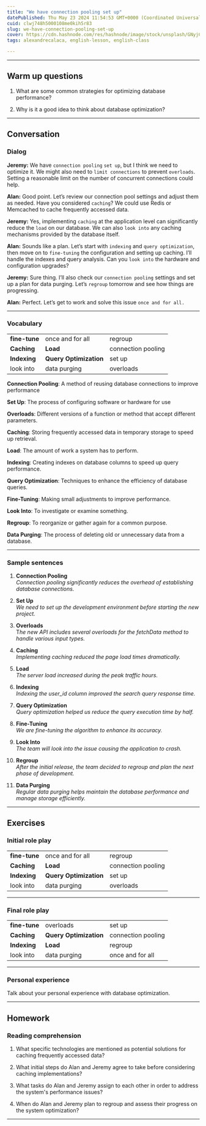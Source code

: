 ```yaml
---
title: "We have connection pooling set up"
datePublished: Thu May 23 2024 11:54:53 GMT+0000 (Coordinated Universal Time)
cuid: clwj748h5000108me0kih5r83
slug: we-have-connection-pooling-set-up
cover: https://cdn.hashnode.com/res/hashnode/image/stock/unsplash/GNyjCePVRs8/upload/ea6b5a4474c00e9e1bc56bb0bafe98c2.jpeg
tags: alexandrecalaca, english-lesson, english-class

---
```


---

## Warm up questions

1. What are some common strategies for optimizing database performance?  
    
2. Why is it a good idea to think about database optimization?
    

---

## Conversation

### Dialog

**Jeremy:** We have `connection pooling` `set up`, but I think we need to optimize it. We might also need to `limit connections` to prevent `overloads`. Setting a reasonable limit on the number of concurrent connections could help.

**Alan:** Good point. Let’s review our connection pool settings and adjust them as needed. Have you considered `caching`? We could use Redis or Memcached to cache frequently accessed data.

**Jeremy:** Yes, implementing `caching` at the application level can significantly reduce the `load` on our database. We can also `look into` any caching mechanisms provided by the database itself.

**Alan:** Sounds like a plan. Let’s start with `indexing` and `query optimization`, then move on to `fine-tuning` the configuration and setting up caching. I’ll handle the indexes and query analysis. Can you `look into` the hardware and configuration upgrades?

**Jeremy:** Sure thing. I’ll also check our `connection pooling` settings and set up a plan for data purging. Let’s `regroup` tomorrow and see how things are progressing.

**Alan:** Perfect. Let’s get to work and solve this issue `once and for all.`

---

### Vocabulary

|  |  |  |
| --- | --- | --- |
| **fine-tune** | once and for all | regroup |
| **Caching** | **Load** | connection pooling |
| **Indexing** | **Query Optimization** | set up |
| look into | data purging | overloads |

**Connection Pooling**: A method of reusing database connections to improve performance

**Set Up**: The process of configuring software or hardware for use

**Overloads**: Different versions of a function or method that accept different parameters.

**Caching**: Storing frequently accessed data in temporary storage to speed up retrieval.

**Load**: The amount of work a system has to perform.

**Indexing**: Creating indexes on database columns to speed up query performance.

**Query Optimization**: Techniques to enhance the efficiency of database queries.

**Fine-Tuning**: Making small adjustments to improve performance.

**Look Into**: To investigate or examine something.

**Regroup**: To reorganize or gather again for a common purpose.

**Data Purging**: The process of deleting old or unnecessary data from a database.

---

### Sample sentences

1. **Connection Pooling**  
    *Connection pooling significantly reduces the overhead of establishing database connections.*  
    
2. **Set Up**  
    *We need to set up the development environment before starting the new project.*  
    
3. **Overloads**  
    T*he new API includes several overloads for the fetchData method to handle various input types.*  
    
4. **Caching**  
    *Implementing caching reduced the page load times dramatically.*  
    
5. **Load**  
    *The server load increased during the peak traffic hours.*  
    
6. **Indexing**  
    *Indexing the user\_id column improved the search query response time.*  
    
7. **Query Optimization**  
    *Query optimization helped us reduce the query execution time by half.*  
    
8. **Fine-Tuning**  
    *We are fine-tuning the algorithm to enhance its accuracy.*  
    
9. **Look Into**  
    *The team will look into the issue causing the application to crash.*  
    
10. **Regroup**  
    *After the initial release, the team decided to regroup and plan the next phase of development.*  
    
11. **Data Purging**  
    *Regular data purging helps maintain the database performance and manage storage efficiently.*
    

---

## Exercises

### Initial role play

|  |  |  |
| --- | --- | --- |
| **fine-tune** | once and for all | regroup |
| **Caching** | **Load** | connection pooling |
| **Indexing** | **Query Optimization** | set up |
| look into | data purging | overloads |

---

### Final role play

|  |  |  |
| --- | --- | --- |
| **fine-tune** | overloads | set up |
| **Caching** | **Query Optimization** | connection pooling |
| **Indexing** | **Load** | regroup |
| look into | data purging | once and for all |

---

### Personal experience

Talk about your personal experience with database optimization.

---

## Homework

### Reading comprehension

1. What specific technologies are mentioned as potential solutions for caching frequently accessed data?
    
2. What initial steps do Alan and Jeremy agree to take before considering caching implementations?
    
3. What tasks do Alan and Jeremy assign to each other in order to address the system's performance issues?
    
4. When do Alan and Jeremy plan to regroup and assess their progress on the system optimization?
    

---